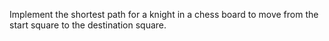 Implement the shortest path for a knight in a chess board to move from the start square to the destination square.